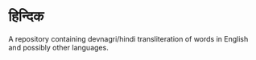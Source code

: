 # हिन्दिक

A repository containing devnagri/hindi transliteration of words in English and possibly other languages.
